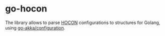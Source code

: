 # go-hocon
The library allows to parse [HOCON](https://github.com/typesafehub/config/blob/master/HOCON.md) configurations to
structures for Golang, using [go-akka/configuration](https://github.com/go-akka/configuration/blob/master/README.md).
